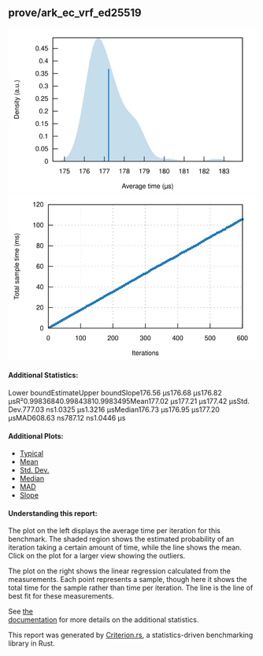 ## prove/ark\_ec\_vrf\_ed25519

[![PDF of Slope](pdf_small.svg)](pdf.svg)[![Regression](regression_small.svg)](regression.svg)

#### Additional Statistics:

Lower boundEstimateUpper boundSlope176.56 µs176.68 µs176.82 µsR²0.99836840.99843810.9983495Mean177.02 µs177.21 µs177.42 µsStd. Dev.777.03 ns1.0325 µs1.3216 µsMedian176.73 µs176.95 µs177.20 µsMAD608.63 ns787.12 ns1.0446 µs

#### Additional Plots:

- [Typical](typical.svg)
- [Mean](mean.svg)
- [Std. Dev.](SD.svg)
- [Median](median.svg)
- [MAD](MAD.svg)
- [Slope](slope.svg)

#### Understanding this report:

The plot on the left displays the average time per iteration for this benchmark. The shaded region
shows the estimated probability of an iteration taking a certain amount of time, while the line
shows the mean. Click on the plot for a larger view showing the outliers.

The plot on the right shows the linear regression calculated from the measurements. Each point
represents a sample, though here it shows the total time for the sample rather than time per
iteration. The line is the line of best fit for these measurements.

See [the\
documentation](https://bheisler.github.io/criterion.rs/book/user_guide/command_line_output.md#additional-statistics) for more details on the additional statistics.

This report was generated by
[Criterion.rs](https://github.com/bheisler/criterion.rs), a statistics-driven benchmarking
library in Rust.

